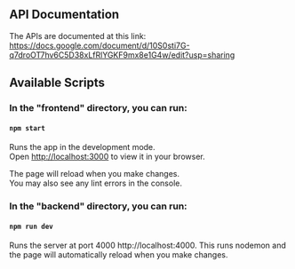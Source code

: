 ## API Documentation

The APIs are documented at this link:\
https://docs.google.com/document/d/10S0sti7G-q7droOT7hv6C5D38xLfRlYGKF9mx8e1G4w/edit?usp=sharing

## Available Scripts

### In the "frontend" directory, you can run:

#### `npm start`

Runs the app in the development mode.\
Open [http://localhost:3000](http://localhost:3000) to view it in your browser.

The page will reload when you make changes.\
You may also see any lint errors in the console.

### In the "backend" directory, you can run:

#### `npm run dev`

Runs the server at port 4000 http://localhost:4000.
This runs nodemon and the page will automatically reload when you make changes.
